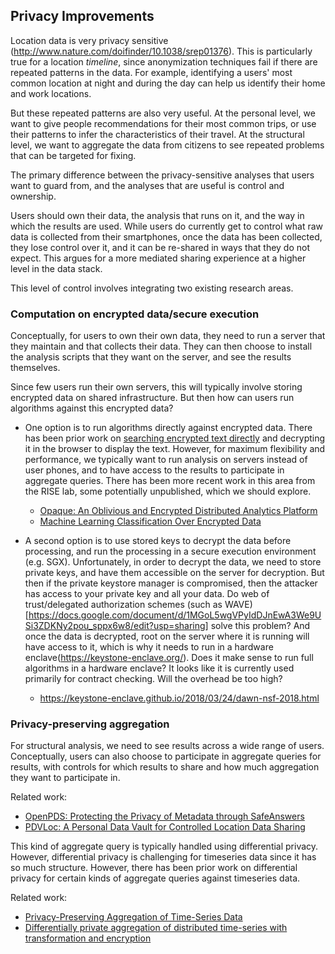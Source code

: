 ## Privacy Improvements ##
Location data is very privacy sensitive
(http://www.nature.com/doifinder/10.1038/srep01376). This is particularly true
for a location _timeline_, since anonymization techniques fail if there are
repeated patterns in the data. For example, identifying a users' most common
location at night and during the day can help us identify their home and work
locations.

But these repeated patterns are also very useful. At the personal level, we
want to give people recommendations for their most common trips, or use their
patterns to infer the characteristics of their travel. At the structural
level, we want to aggregate the data from citizens to see repeated problems
that can be targeted for fixing.

The primary difference between the privacy-sensitive analyses that users want
to guard from, and the analyses that are useful is control and ownership.

Users should own their data, the analysis that runs on it, and the way
in which the results are used. While users do currently get to control what raw
data is collected from their smartphones, once the data has been collected,
they lose control over it, and it can be re-shared in ways that they do not
expect. This argues for a more mediated sharing experience at a higher level in
the data stack.

This level of control involves integrating two existing research areas.

### Computation on encrypted data/secure execution ###
Conceptually, for users to own their own data, they need to run a server that
they maintain and that collects their data. They can then choose to install
the analysis scripts that they want on the server, and see the results
themselves.

Since few users run their own servers, this will typically involve storing
encrypted data on shared infrastructure. But then how can users run algorithms
against this encrypted data?

- One option is to run algorithms directly against encrypted data. There has
  been prior work on [searching encrypted text directly](https://people.eecs.berkeley.edu/~raluca/mylar.pdf) and decrypting it in the browser to display the text. However, for maximum flexibility and performance, we typically want to run analysis on servers instead of user phones, and to have access to the results to participate in aggregate queries. There has been more recent work in this area from the RISE lab, some potentially unpublished, which we should explore.
    - [Opaque: An Oblivious and Encrypted Distributed Analytics Platform](https://people.eecs.berkeley.edu/~wzheng/opaque.pdf)
    - [Machine Learning Classification Over Encrypted Data](https://eprint.iacr.org/2014/331)

- A second option is to use stored keys to decrypt the data before processing,
  and run the processing in a secure execution environment (e.g. SGX).
  Unfortunately, in order to decrypt the data, we need to store private keys, and
  have them accessible on the server for decryption. But then if the private
  keystore manager is compromised, then the attacker has access to your private
  key and all your data.  Do web of trust/delegated authorization schemes (such as WAVE)[https://docs.google.com/document/d/1MGoL5wgVPyIdDJnEwA3We9USi3ZDKNy2pou_sppx6w8/edit?usp=sharing]
solve this problem? And once the data is decrypted, root on the server where it
is running will have access to it, which is why it needs to run in a hardware
enclave(https://keystone-enclave.org/). Does it make sense to run full algorithms in a hardware enclave? It looks like it is currently used primarily for contract checking. Will the overhead be too high?
    - https://keystone-enclave.github.io/2018/03/24/dawn-nsf-2018.html

### Privacy-preserving aggregation ###
For structural analysis, we need to see results across a wide range of users.
Conceptually, users can also choose to participate in aggregate queries for
results, with controls for which results to share and how much aggregation they
want to participate in.

Related work:
- [OpenPDS: Protecting the Privacy of Metadata through SafeAnswers](https://doi.org/10.1371/journal.pone.0098790)
- [PDVLoc: A Personal Data Vault for Controlled Location Data Sharing](https://doi.org/10.1145/2523820)

This kind of aggregate query is typically handled using differential privacy.
However, differential privacy is challenging for timeseries data since it has
so much structure. However, there has been prior work on differential privacy
for certain kinds of aggregate queries against timeseries data.

Related work:
- [Privacy-Preserving Aggregation of Time-Series Data](https://amplab.cs.berkeley.edu/publication/privacy-preserving-aggregation-of-time-series-data/)
- [Differentially private aggregation of distributed time-series with transformation and encryption](http://dl.acm.org/citation.cfm?id=1807247)
